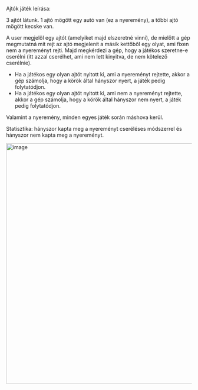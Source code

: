 Ajtók játék leírása:

3 ajtót látunk.
1 ajtó mögött egy autó van (ez a nyeremény), a többi ajtó mögött kecske van.

A user megjelöl egy ajtót (amelyiket majd elszeretné vinni), de mielőtt a gép megmutatná mit rejt az ajtó megjelenít a másik kettőből egy olyat, ami fixen nem a nyereményt rejti.
Majd megkérdezi a gép, hogy a játékos szeretne-e cserélni (itt azzal cserélhet, ami nem lett kinyitva, de nem kötelező cserélnie).

- Ha a játékos egy olyan ajtót nyitott ki, ami a nyereményt rejtette, akkor a gép számolja, hogy a körök által hányszor nyert, a játék pedig folytatódjon.
- Ha a játékos egy olyan ajtót nyitott ki, ami nem a nyereményt rejtette, akkor a gép számolja, hogy a körök által hányszor nem nyert, a játék pedig folytatódjon.

Valamint a nyeremény, minden egyes játék során máshova kerül.

Statisztika: hányszor kapta meg a nyereményt cseréléses módszerrel és hányszor nem kapta meg a nyereményt.


<img width="650" alt="image" src="https://github.com/user-attachments/assets/9f552c84-1f51-47e9-bf41-226b0668b6f2">

